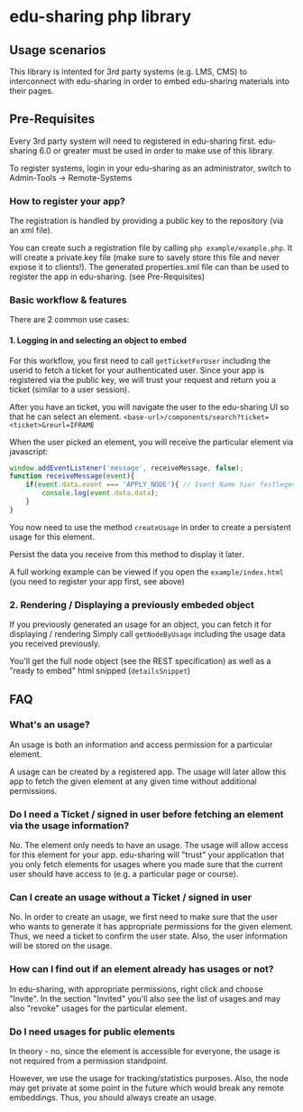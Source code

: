 # edu-sharing php library

## Usage scenarios
This library is intented for 3rd party systems (e.g. LMS, CMS) to interconnect with edu-sharing in order to embed edu-sharing materials into their pages.

## Pre-Requisites
Every 3rd party system will need to registered in edu-sharing first.
edu-sharing 6.0 or greater must be used in order to make use of this library.

To register systems, login in your edu-sharing as an administrator, switch to Admin-Tools -> Remote-Systems

### How to register your app?
The registration is handled by providing a public key to the repository (via an xml file).

You can create such a registration file by calling
`php example/example.php`. It will create a private.key file (make sure to savely store this file and never expose it to clients!).
The generated properties.xml file can than be used to register the app in edu-sharing. (see Pre-Requisites)

### Basic workflow & features

There are 2 common use cases:

#### 1. Logging in and selecting an object to embed
For this workflow, you first need to call `getTicketForUser` including the userid to fetch a ticket for your authenticated user. Since your app is registered via the public key, we will trust your request and return you a ticket (similar to a user session).

After you have an ticket, you will navigate the user to the edu-sharing UI so that he can select an element.
`<base-url>/components/search?ticket=<ticket>&reurl=IFRAME`

When the user picked an element, you will receive the particular element via javascript:
```javascript
window.addEventListener('message', receiveMessage, false);
function receiveMessage(event){
    if(event.data.event === 'APPLY_NODE'){ // Event Name hier festlegen
        console.log(event.data.data);
    }
}
```

You now need to use the method `createUsage` in order to create a persistent usage for this element.

Persist the data you receive from this method to display it later.

A full working example can be viewed if you open the `example/index.html` (you need to register your app first, see above)

### 2. Rendering / Displaying a previously embeded object
If you previously generated an usage for an object, you can fetch it for displaying / rendering
Simply call `getNodeByUsage` including the usage data you received previously.

You'll get the full node object (see the REST specification) as well as a "ready to embed" html snipped (`detailsSnippet`)


## FAQ

### What's an usage?
An usage is both an information and access permission for a particular element.

A usage can be created by a registered app. The usage will later allow this app to fetch the given element at any given time without additional permissions.

### Do I need a Ticket / signed in user before fetching an element via the usage information?
No. The element only needs to have an usage. The usage will allow access for this element for your app.
edu-sharing will "trust" your application that you only fetch elements for usages where you made sure that the current user should have access to (e.g. a particular page or course).

### Can I create an usage without a Ticket / signed in user
No. In order to create an usage, we first need to make sure that the user who wants to generate it has appropriate permissions for the given element. Thus, we need a ticket to confirm the user state. Also, the user information will be stored on the usage.

### How can I find out if an element already has usages or not?
In edu-sharing, with appropriate permissions, right click and choose "Invite". In the section "Invited" you'll also see the list of usages and may also "revoke" usages for the particular element.

### Do I need usages for public elements
In theory - no, since the element is accessible for everyone, the usage is not required from a permission standpoint.

However, we use the usage for tracking/statistics purposes. Also, the node may get private at some point in the future which would break any remote embeddings. Thus, you should always create an usage.  
